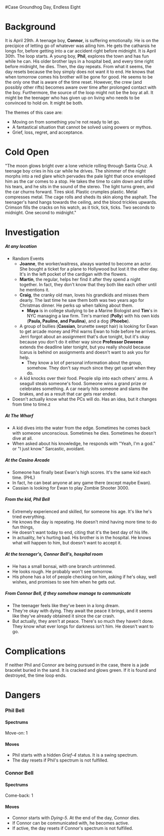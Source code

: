 #Case Groundhog Day, Endless Eight
# Background
It is April 29th. A teenage boy, **Connor**, is suffering emotionally. He is on the precipice of letting go of whatever was ailing him. He gets the catharsis he longs for, before getting into a car accident right before midnight. It is April 30th. The loop starts.
A young boy, **Phil**, explores the town and has fun while he can. His older brother lays in a hospital bed, and every time right before midnight, he dies. Then, the day repeats.
From what it seems, the day resets because the boy simply does not want it to end. He knows that when tomorrow comes his brother will be gone for good. He seems to be the only one that is aware of the time reset. However, the crew (and possibly other rifts) becomes aware over time after prolonged contact with the boy. Furthermore, the source of the loop might not be the boy at all. It might be the teenager who has given up on living who needs to be convinced to hold on. It might be both.

The themes of this case are:
- Moving on from something you're not ready to let go.
- A fantastical situation that cannot be solved using powers or mythos.
- Grief, loss, regret, and acceptance.

# Cold Open
"The moon glows bright over a lone vehicle rolling through Santa Cruz. A teenage boy cries in his car while he drives. The shimmer of the night morphs into a red glare which pervades the pale light that once enveloped him as the car comes to a stop. He takes the time to calm down and stifle his tears, and he sits in the sound of the stereo. The light turns green, and the car churns forward.
Tires skid. Plastic crumples plastic. Metal compresses metal. The cage rolls and sheds its skin along the asphalt. The teenager's hand hangs towards the ceiling, and the blood trickles upwards. Crimson fills the cracks on his watch, as it tick, tick, ticks.
Two seconds to midnight. One second to midnight."

# Investigation

##### At any location
- Random Events
	- **Joanne**, the worker/waitress, always wanted to become an actor. She bought a ticket for a plane to Hollywood but lost it the other day. It's in the left pocket of the cardigan with the flowers.
	- **Martin**, the regular, helps her find it after they spend a night together. In fact, they don't know that they both like each other until he mentions it.
	- **Craig**, the cranky old man, loves his grandkids and misses them dearly. The last time he saw them both was two years ago for Christmas dinner. He perks up when talking about them.
		- **Maya** is in college studying to be a Marine Biologist and **Tim**'s in NYC managing a law firm. Tim's married (**Polly**) with his own kids (**Paula, Pauline, and Paulina**), and a dog (**Phoebe**).
	- A group of bullies (**Cassian**, brunette swept hair) is looking for Ewan to get arcade money and Phil warns Ewan to hide before he arrives. Jerri forgot about an assignment that's due tonight, but it's okay because you don't do it either way since **Professor Deweese** extends the deadline later tonight, but you really should because Icarus is behind on assignments and doesn't want to ask you for help. 
		- They know a lot of personal information about the group, somehow. They don't say much since they get upset when they do.
	- A kid knocks over their food. People slip into each others' arms. A seagull steals someone's food. Someone wins a grand prize or celebrates something. A car nearly hits someone and slams the brakes, and as a result that car gets rear ended. 
- Doesn't actually know what the PCs will do. Has an idea, but it changes from time to time.z
##### At The Wharf
- A kid dives into the water from the edge. Sometimes he comes back with someone unconscious. Sometimes he dies. Sometimes he doesn't dive at all.
- When asked about his knowledge, he responds with "Yeah, I'm a god." or "I just know." Sarcastic, avoidant.
##### At the Casino Arcade
- Someone has finally beat Ewan's high scores. It's the same kid each time. (PHL)
- In fact, he can beat anyone at any game there (except maybe Ewan).
- Cassian is looking for Ewan to play Zombie Shooter 3000.
##### From the kid, Phil Bell
- Extremely experienced and skilled, for someone his age. It's like he's tried everything.
- He knows the day is repeating. He doesn't mind having more time to do fun things,
- He doesn't want today to end, citing that it's the best day of his life.
- In actuality, he's hurting bad. His brother is in the hospital. He knows what will happen to him, but doesn't want to accept it.
##### At the teenager's, Connor Bell's, hospital room
- He has a small bonsai, with one branch untrimmed.
- He looks rough. He probably won't see tomorrow.
- His phone has a lot of people checking on him, asking if he's okay, well wishes, and promises to see him when he gets out.
##### From Connor Bell, if they somehow manage to communicate
- The teenager feels like they've been in a long dream.
- They're okay with dying. They await the peace it brings, and it seems like they've already obtained it since the car crash.
- But actually, they aren't at peace. There's so much they haven't done. They know what ever longs for darkness isn't him. He doesn't want to go.

# Complications
 If neither Phil and Connor are being pursued in the case, there is a jade bracelet buried in the sand. It is cracked and glows green. If it is found and destroyed, the time loop ends.
# Dangers
### Phil Bell
#### Spectrums
Move-on: 1
#### Moves
- Phil starts with a hidden *Grief-4* status. It is a swing spectrum.
- The day resets if Phil's spectrum is not fulfilled.

### Connor Bell
#### Spectrums
Come-back: 1
#### Moves
- Connor starts with *Dying-5*. At the end of the day, Connor dies.
- If Connor can be communicated with, he becomes active.
- If active, the day resets if Connor's spectrum is not fulfilled.